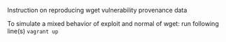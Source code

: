 Instruction on reproducing wget vulnerability provenance data

 To simulate a mixed behavior of exploit and normal of wget: run following line(s)
    ```
    vagrant up
    ```



